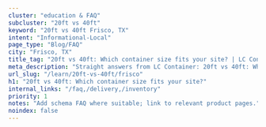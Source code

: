```yaml
---
cluster: "education & FAQ"
subcluster: "20ft vs 40ft"
keyword: "20ft vs 40ft Frisco, TX"
intent: "Informational-Local"
page_type: "Blog/FAQ"
city: "Frisco, TX"
title_tag: "20ft vs 40ft: Which container size fits your site? | LC Container"
meta_description: "Straight answers from LC Container: 20ft vs 40ft: Which container size fits your site?. Local expertise Since 2003."
url_slug: "/learn/20ft-vs-40ft/frisco"
h1: "20ft vs 40ft: Which container size fits your site?"
internal_links: "/faq,/delivery,/inventory"
priority: 1
notes: "Add schema FAQ where suitable; link to relevant product pages."
noindex: false
---
```


<!-- TODO: Add unique city/inventory copy, images, and internal links here. -->
